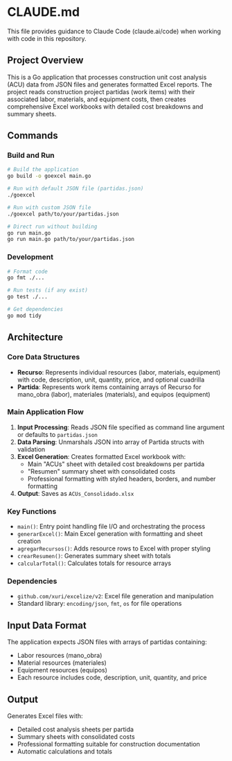# CLAUDE.md

This file provides guidance to Claude Code (claude.ai/code) when working with code in this repository.

## Project Overview

This is a Go application that processes construction unit cost analysis (ACU) data from JSON files and generates formatted Excel reports. The project reads construction project partidas (work items) with their associated labor, materials, and equipment costs, then creates comprehensive Excel workbooks with detailed cost breakdowns and summary sheets.

## Commands

### Build and Run
```bash
# Build the application
go build -o goexcel main.go

# Run with default JSON file (partidas.json)
./goexcel

# Run with custom JSON file
./goexcel path/to/your/partidas.json

# Direct run without building
go run main.go
go run main.go path/to/your/partidas.json
```

### Development
```bash
# Format code
go fmt ./...

# Run tests (if any exist)
go test ./...

# Get dependencies
go mod tidy
```

## Architecture

### Core Data Structures

- **Recurso**: Represents individual resources (labor, materials, equipment) with code, description, unit, quantity, price, and optional cuadrilla
- **Partida**: Represents work items containing arrays of Recurso for mano_obra (labor), materiales (materials), and equipos (equipment)

### Main Application Flow

1. **Input Processing**: Reads JSON file specified as command line argument or defaults to `partidas.json`
2. **Data Parsing**: Unmarshals JSON into array of Partida structs with validation
3. **Excel Generation**: Creates formatted Excel workbook with:
   - Main "ACUs" sheet with detailed cost breakdowns per partida
   - "Resumen" summary sheet with consolidated costs
   - Professional formatting with styled headers, borders, and number formatting
4. **Output**: Saves as `ACUs_Consolidado.xlsx`

### Key Functions

- `main()`: Entry point handling file I/O and orchestrating the process
- `generarExcel()`: Main Excel generation with formatting and sheet creation
- `agregarRecursos()`: Adds resource rows to Excel with proper styling
- `crearResumen()`: Generates summary sheet with totals
- `calcularTotal()`: Calculates totals for resource arrays

### Dependencies

- `github.com/xuri/excelize/v2`: Excel file generation and manipulation
- Standard library: `encoding/json`, `fmt`, `os` for file operations

## Input Data Format

The application expects JSON files with arrays of partidas containing:
- Labor resources (mano_obra)
- Material resources (materiales) 
- Equipment resources (equipos)
- Each resource includes code, description, unit, quantity, and price

## Output

Generates Excel files with:
- Detailed cost analysis sheets per partida
- Summary sheets with consolidated costs
- Professional formatting suitable for construction documentation
- Automatic calculations and totals